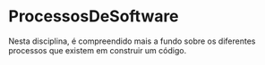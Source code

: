 # ProcessosDeSoftware
Nesta disciplina, é compreendido mais a fundo sobre os diferentes processos que existem em construir um código.
